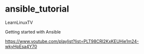 # ansible_tutorial

LearnLinuxTV

Getting started with Ansible

https://www.youtube.com/playlist?list=PLT98CRl2KxKEUHie1m24-wkyHpEsa4Y70

